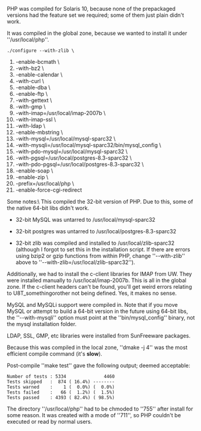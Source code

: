 PHP was compiled for Solaris 10, because none of the prepackaged versions had the feature set we required; some of them just plain didn't work.

It was compiled in the global zone, because we wanted to install it under ''/usr/local/php''.

    ./configure --with-zlib \
 1. -enable-bcmath \
 2. -with-bz2 \
 3. -enable-calendar \
 4. -with-curl \
 5. -enable-dba \
 6. -enable-ftp \
 7. -with-gettext \
 8. -with-gmp \
 9. -with-imap=/usr/local/imap-2007b \
 10. -with-imap-ssl \
 11. -with-ldap \
 12. -enable-mbstring \
 13. -with-mysql=/usr/local/mysql-sparc32 \
 14. -with-mysqli=/usr/local/mysql-sparc32/bin/mysql_config \
 15. -with-pdo-mysql=/usr/local/mysql-sparc32 \
 16. -with-pgsql=/usr/local/postgres-8.3-sparc32 \
 17. -with-pdo-pgsql=/usr/local/postgres-8.3-sparc32 \
 18. -enable-soap \
 19. -enable-zip \
 20. -prefix=/usr/local/php \
 21. -enable-force-cgi-redirect

Some notes:\\
This compiled the 32-bit version of PHP. Due to this, some of the native 64-bit libs didn't work.

*  32-bit MySQL was untarred to /usr/local/mysql-sparc32

*  32-bit postgres was untarred to /usr/local/postgres-8.3-sparc32

*  32-bit zlib was compiled and installed to /usr/local/zlib-sparc32 (although I forgot to set this in the installation script. If there are errors using bzip2 or gzip functions from within PHP, change ''--with-zlib'' above to ''--with-zlib=/usr/local/zlib-sparc32'').

Additionally, we had to install the c-client libraries for IMAP from UW. They were installed manually to /usr/local/imap-2007b. This is all in the global zone. If the c-client headers can't be found, you'll get weird errors relating to U8T_somethingorother not being defined. Yes, it makes no sense.

MySQL and MySQLi support were compiled in. Note that if you move MySQL or attempt to build a 64-bit version in the future using 64-bit libs, the ''--with-mysqli'' option must point at the ''bin/mysql_config'' binary, not the mysql installation folder.

LDAP, SSL, GMP, etc libraries were installed from SunFreeware packages.

Because this was compiled in the local zone, ''dmake -j 4'' was the most efficient compile command (it's **slow**).

Post-compile ''make test'' gave the following output; deemed acceptable:

    Number of tests : 5334              4460
    Tests skipped   :  874 ( 16.4%) --------
    Tests warned    :    1 (  0.0%) (  0.0%)
    Tests failed    :   66 (  1.2%) (  1.5%)
    Tests passed    : 4393 ( 82.4%) ( 98.5%)

The directory ''/usr/local/php'' had to be chmoded to ''755'' after install for some reason. It was created with a mode of ''711'', so PHP couldn't be executed or read by normal users.
